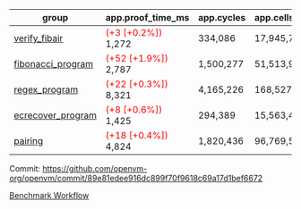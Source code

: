 | group | app.proof_time_ms | app.cycles | app.cells_used | leaf.proof_time_ms | leaf.cycles | leaf.cells_used |
| -- | -- | -- | -- | -- | -- | -- |
| [verify_fibair](https://github.com/openvm-org/openvm/blob/benchmark-results/benchmarks-pr/1523/verify_fibair-89e81edee916dc899f70f9618c69a17d1bef6672.md) |<span style='color: red'>(+3 [+0.2%])</span> 1,272 |  334,086 |  17,945,774 |- | - | - |
| [fibonacci_program](https://github.com/openvm-org/openvm/blob/benchmark-results/benchmarks-pr/1523/fibonacci-89e81edee916dc899f70f9618c69a17d1bef6672.md) |<span style='color: red'>(+52 [+1.9%])</span> 2,787 |  1,500,277 |  51,513,917 |- | - | - |
| [regex_program](https://github.com/openvm-org/openvm/blob/benchmark-results/benchmarks-pr/1523/regex-89e81edee916dc899f70f9618c69a17d1bef6672.md) |<span style='color: red'>(+22 [+0.3%])</span> 8,321 |  4,165,226 |  168,527,416 |- | - | - |
| [ecrecover_program](https://github.com/openvm-org/openvm/blob/benchmark-results/benchmarks-pr/1523/ecrecover-89e81edee916dc899f70f9618c69a17d1bef6672.md) |<span style='color: red'>(+8 [+0.6%])</span> 1,425 |  294,389 |  15,563,415 |- | - | - |
| [pairing](https://github.com/openvm-org/openvm/blob/benchmark-results/benchmarks-pr/1523/pairing-89e81edee916dc899f70f9618c69a17d1bef6672.md) |<span style='color: red'>(+18 [+0.4%])</span> 4,824 |  1,820,436 |  96,769,524 |- | - | - |


Commit: https://github.com/openvm-org/openvm/commit/89e81edee916dc899f70f9618c69a17d1bef6672

[Benchmark Workflow](https://github.com/openvm-org/openvm/actions/runs/14090059067)
